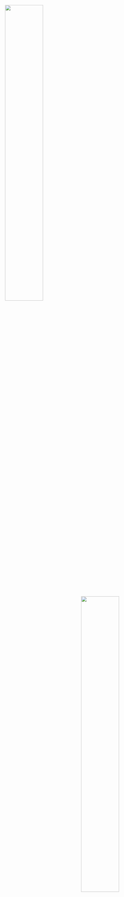 <img align='left' src="https://github-readme-stats.vercel.app/api?username=yooniversal" width="50%" height="50%">
<a href="https://solved.ac/caritas1996">
  <img align='right' src="http://mazassumnida.wtf/api/v2/generate_badge?boj=caritas1996" wieth="50%" height="50%">
</a>
